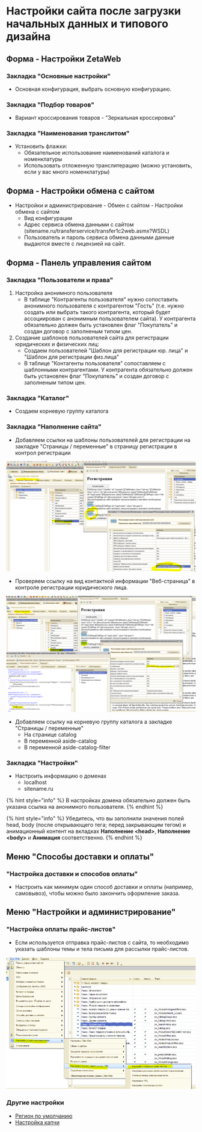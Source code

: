 # Настройки сайта после загрузки начальных данных и типового дизайна

## Форма - Настройки ZetaWeb

### Закладка "Основные настройки"

* Основная конфигурация, выбрать основную конфигурацию.

### Закладка "Подбор товаров"

* Вариант кроссирования товаров - "Зеркальная кроссировка"

### Закладка "Наименования транслитом"

* Установить флажки:
  * Обязательное использование наименований каталога и номенклатуры
  * Использовать отложенную транслитерацию \(можно установить, если у вас много номенклатуры\)

##  Форма - Настройки обмена с сайтом

* Настройки и администрирование - Обмен с сайтом - Настройки обмена с сайтом
  * Вид конфигурации
  * Адрес сервиса обмена данными с сайтом \(sitename.ru/transferservice/transfer1c2web.asmx?WSDL\)
  * Пользователь и пароль сервиса обмена данными данные выдаются вместе с лицензией на сайт.

## Форма - Панель управления сайтом

### Закладка "Пользователи и права"

1. Настройка анонимного пользователя
   * В таблице "Контрагенты пользователя" нужно сопоставить анонимного пользователя с контрагентом "Гость" \(т.е. нужно создать или выбрать такого контрагента, который будет ассоциирован с анонимным пользователем сайта\). У контрагента обязательно должен быть установлен флаг "Покупатель" и создан договор с заполненым типом цен.
2. Создание шаблонов пользователей сайта для регистрации юридических и физических лиц:
   * Создаем пользователей "Шаблон для регистрации юр. лица" и "Шаблон для регистрации физ.лица"
   * В таблице "Контагенты пользователя" сопоставляем с шаблонными контрагентами. У контрагента обязательно должен быть установлен флаг "Покупатель" и создан договор с заполненым типом цен.

### Закладка "Каталог"

* Создаем корневую группу каталога

### Закладка "Наполнение сайта"

* Добавляем ссылки на шаблоны пользователей для регистрации на закладке "Страницы / переменные" в страницу регистрации в контрол регистрации

![](../.gitbook/assets/image%20%28335%29.png)

* Проверяем ссылку на вид контактной информации "Веб-страница" в контроле регистрации юридического лица.

![](../.gitbook/assets/image%20%28330%29.png)

* Добавляем ссылку на корневую группу каталога а закладке "Страницы / переменные"
  * На странице catalog
  * В переменной aside-catalog
  * В переменной aside-catalog-filter

### Закладка "Настройки"

* Настроить информацию о доменах
  * localhost
  * sitename.ru

{% hint style="info" %}
В настройках домена обязательно должен быть указана ссылка на анонимного пользователя.
{% endhint %}

{% hint style="info" %}
Убедитесь, что вы заполнили значения полей head, body \(после открывающего тега; перед закрывающим тегом\) и анимационный контент на вкладках **Наполнение &lt;head&gt;**, **Наполнение &lt;body&gt;** и **Анимация** соответственно.
{% endhint %}

## Меню "Способы доставки и оплаты"

### "Настройка доставки и способов оплаты"

* Настроить как минимум один способ доставки и оплаты \(например, самовывоз\), чтобы можно было закончить оформление заказа.

## Меню "Настройки и администрирование"

### "Настройка оплаты прайс-листов"

* Если используется отправка прайс-листов с сайта, то необходимо указать шаблоны темы и тела письма для рассылки прайс-листов.

![](../.gitbook/assets/image%20%28250%29.png)

### Другие настройки

* [Регион по умолчанию](../faq/kak-ustanovit-region-po-umolchaniyu.md#kak-ustanovit-region-po-umolchaniyu)
* [Настройка капчи](../faq/kak-nastroit-google-recaptcha.md)

